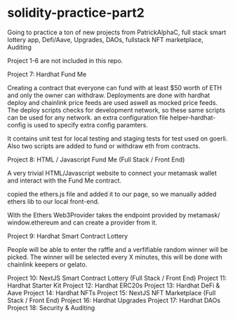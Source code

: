 # solidity-practice-part2

Going to practice a ton of new projects from PatrickAlphaC, full stack smart lottery app, Defi/Aave, Upgrades, DAOs, fullstack NFT marketplace, Auditing

Project 1-6 are not included in this repo.

Project 7: Hardhat Fund Me

Creating a contract that everyone can fund with at least $50 worth of ETH and only the owner can withdraw.
Deployments are done with hardhat deploy and chainlink price feeds are used aswell as mocked price feeds.
The deploy scripts checks for development network, so these same scripts can be used for any network.
an extra configuration file helper-hardhat-config is used to specify extra config paramters.

It contains unit test for local testing and staging tests for test used on goerli.
Also two scripts are added to fund or withdraw eth from contracts.

Project 8: HTML / Javascript Fund Me (Full Stack / Front End)

A very trivial HTML/Javascript website to connect your metamask wallet and interact with the Fund Me contract.

copied the ethers.js file and added it to our page, so we manually added ethers lib to our local front-end.

With the Ethers Web3Provider takes the endpoint provided by metamask/ window.ethereum and can create a provider from it.

Project 9: Hardhat Smart Contract Lottery

People will be able to enter the raffle and a verfifiable random winner will be picked.
The winner will be selected every X minutes, this will be done with chainlink keepers or gelato.

Project 10: NextJS Smart Contract Lottery (Full Stack / Front End)
Project 11: Hardhat Starter Kit
Project 12: Hardhat ERC20s
Project 13: Hardhat DeFi & Aave
Project 14: Hardhat NFTs
Project 15: NextJS NFT Marketplace (Full Stack / Front End)
Project 16: Hardhat Upgrades
Project 17: Hardhat DAOs
Project 18: Security & Auditing
